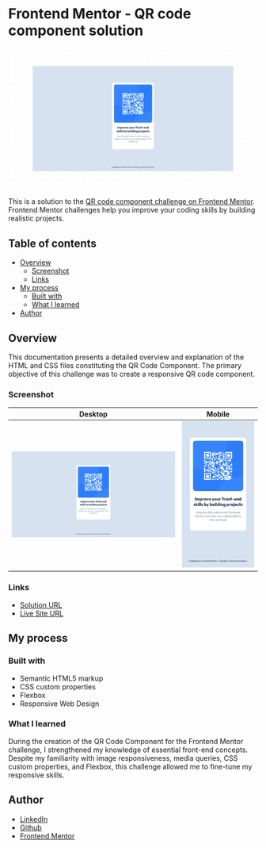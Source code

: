 # Frontend Mentor - QR code component solution

![](./repo-cover.png)

This is a solution to the [QR code component challenge on Frontend Mentor](https://www.frontendmentor.io/challenges/qr-code-component-iux_sIO_H). Frontend Mentor challenges help you improve your coding skills by building realistic projects. 

## Table of contents

- [Overview](#overview)
  - [Screenshot](#screenshot)
  - [Links](#links)
- [My process](#my-process)
  - [Built with](#built-with)
  - [What I learned](#what-i-learned)
- [Author](#author)

## Overview
This documentation presents a detailed overview and explanation of the HTML and CSS files constituting the QR Code Component. The primary objective of this challenge was to create a responsive QR code component.

### Screenshot
| Desktop                                    | Mobile                                    | 
| ------------------------------------------ | ----------------------------------------- |
| ![](./screenshots/desktop-screenshot.png)  | ![](./screenshots/mobile-screenshot.png)  | 



### Links

- [Solution URL](https://github.com/uber-sleep/qr-code-component-main)
- [Live Site URL](https://uber-sleep.github.io/qr-code-component-main/)

## My process

### Built with

- Semantic HTML5 markup
- CSS custom properties
- Flexbox
- Responsive Web Design

### What I learned

During the creation of the QR Code Component for the Frontend Mentor challenge, I strengthened my knowledge of essential front-end concepts. Despite my familiarity with image responsiveness, media queries, CSS custom properties, and Flexbox, this challenge allowed me to fine-tune my responsive skills.

## Author

- [LinkedIn](https://www.linkedin.com/in/carolina-goncalves-/)
- [Github](https://github.com/uber-sleep)
- [Frontend Mentor](https://www.frontendmentor.io/profile/uber-sleep)
